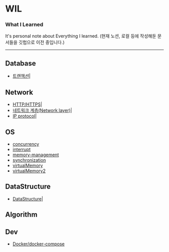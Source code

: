 # WIL

### What I Learned

It's personal note about Everything I learned.
(현재 노션, 로컬 등에 작성해둔 문서들을 깃헙으로 이전 중입니다.)

---

## Database
- [트랜잭션](./dbms/transaction.md)|

## Network
- [HTTP/HTTPS](./network/http-https.md)|
- [네트워크 계층(Network layer)](./Network/network-layer-hanah.md)|
- [IP protocol](./Network/ip_protocol.md)|

## OS
- [concurrency](./OperatingSystem/concurrency.md)
- [interrupt](./OperatingSystem/interrupt.md)
- [memory-management](./OperatingSystem/memory-management.md)
- [synchronization](./OperatingSystem/synchronization.md)
- [virtualMemory](./OperatingSystem/virtualMemory.md)
- [virtualMemory2](./OperatingSystem/virtualMemory2.md)

## DataStructure
- [DataStructure](./DataStructure)|

## Algorithm

## Dev
- [Docker/docker-compose](./main/Dev/docker)
